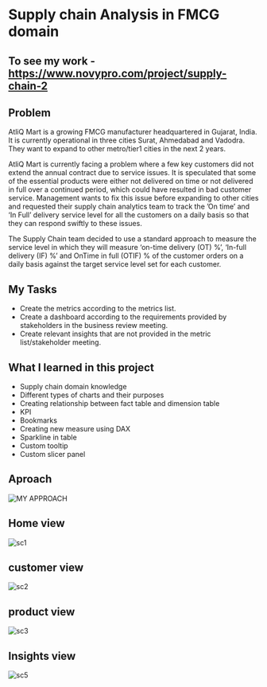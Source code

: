 # Supply chain Analysis in FMCG domain

## To see my work - https://www.novypro.com/project/supply-chain-2


## Problem

AtliQ Mart is a growing FMCG manufacturer headquartered in Gujarat, India. It is currently operational in three cities Surat, Ahmedabad and Vadodra. They want to expand to other metro/tier1 cities in the next 2 years.

AtliQ Mart is currently facing a problem where a few key customers did not extend the annual contract due to service issues. It is speculated that some of the essential products were either not delivered on time or not delivered in full over a continued period, which could have resulted in bad customer service. Management wants to fix this issue before expanding to other cities and requested their supply chain analytics team to track the ’On time’ and ‘In Full’ delivery service level for all the customers on a daily basis so that they can respond swiftly to these issues.

The Supply Chain team decided to use a standard approach to measure the service level in which they will measure ‘on-time delivery (OT) %’, ‘In-full delivery (IF) %’ and OnTime in full (OTIF) % of the customer orders on a daily basis against the target service level set for each customer.

## My Tasks

* Create the metrics according to the metrics list.
* Create a dashboard according to the requirements provided by stakeholders in the business review meeting.
* Create relevant insights that are not provided in the metric list/stakeholder meeting.

## What I learned in this project
* Supply chain domain knowledge
* Different types of charts and their purposes
* Creating relationship between fact table and dimension table
* KPI
* Bookmarks
* Creating new measure using DAX
* Sparkline in table
* Custom tooltip
* Custom slicer panel

## Aproach

![MY APPROACH](https://user-images.githubusercontent.com/86113717/200183705-72998326-b91a-4aaf-bd4a-d4f3899e1129.png)

## Home view

![sc1](https://user-images.githubusercontent.com/86113717/200170633-c2e097c4-5612-4de7-84df-ffc53a945e7f.JPG)

## customer view

![sc2](https://user-images.githubusercontent.com/86113717/200170754-53c78a15-7923-4d9b-8e19-d50d4f9c08ce.JPG)

## product view

![sc3](https://user-images.githubusercontent.com/86113717/200170797-82dbabef-9ebe-4ec1-8028-044d6ff04ecb.JPG)

## Insights view

![sc5](https://user-images.githubusercontent.com/86113717/200170838-97943ddb-2856-4206-b18d-1e057f4683de.JPG)
